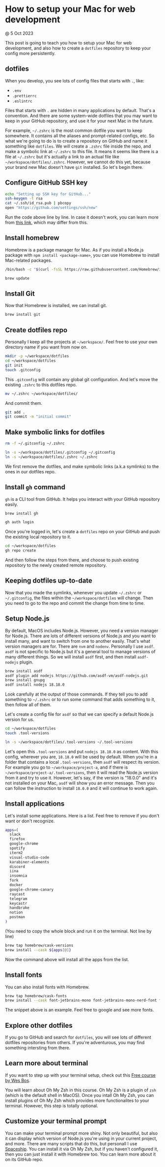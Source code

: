 # How to setup your Mac for web development

@ 5 Oct 2023

This post is going to teach you how to setup your Mac for web development, and
also how to create a `dotfiles` repository to keep your config more
persistently.

## dotfiles

When you develop, you see lots of config files that starts with `.`, like:

- `.env`
- `.prettierrc`
- `.eslintrc`

Files that starts with `.` are hidden in many applications by default. That's a
convention. And there are some system-wide dotfiles that you may want to keep in
your GitHub repository, and use it for your next Mac in the future.

For example, `~/.zshrc` is the most common dotfile you want to keep somewhere.
It contains all the aliases and prompt-related configs, etc. So what we're going
to do is to create a repository on GitHub and name it something like `dotfiles`.
We will create a `.zshrc` file inside the repo, and make a symbolic link at
`~/.zshrc` to this file. It means it seems like there is a file at `~/.zshrc`
but it's actually a link to an actual file like `~/workspace/dotfiles/.zshrc`.
However, we cannot do this yet, because your brand new Mac doesn't have `git`
installed. So let's begin there.

## Configure GitHub SSH key

```sh
echo "Setting up SSH key for GitHub..."
ssh-keygen -t rsa
cat ~/.ssh/id_rsa.pub | pbcopy
open "https://github.com/settings/ssh/new"
```

Run the code above line by line. In case it doesn't work, you can learn more
from
[this link](https://docs.github.com/en/authentication/connecting-to-github-with-ssh/adding-a-new-ssh-key-to-your-github-account),
which may differ from this.

## Install homebrew

Homebrew is a package manager for Mac. As if you install a Node.js package with
`npm install <package-name>`, you can use Homebrew to install Mac-related
packages.

```sh
/bin/bash -c "$(curl -fsSL https://raw.githubusercontent.com/Homebrew/install/HEAD/install.sh)"

brew update
```

## Install Git

Now that Homebrew is installed, we can install git.

```sh
brew install git
```

## Create dotfiles repo

Personally I keep all the projects at `~/workspace/`. Feel free to use your own
directory name if you want from now on.

```sh
mkdir -p ~/workspace/dotfiles
cd ~/workspace/dotfiles
git init
touch .gitconfig
```

This `.gitconfig` will contain any global git configuration. And let's move the
existing `.zshrc` to this dotfiles repo.

```sh
mv ~/.zshrc ~/workspace/dotfiles/
```

And commit them.

```sh
git add .
git commit -m "initial commit"
```

## Make symbolic links for dotfiles

```sh
rm -f ~/.gitconfig ~/.zshrc

ln -s ~/workspace/dotfiles/.gitconfig ~/.gitconfig
ln -s ~/workspace/dotfiles/.zshrc ~/.zshrc
```

We first remove the dotfiles, and make symbolic links (a.k.a symlinks) to the
ones in our dotfiles repo.

## Install `gh` command

`gh` is a CLI tool from GitHub. It helps you interact with your GitHub
repository easily.

```sh
brew install gh

gh auth login
```

Once you're logged in, let's create a `dotfiles` repo on your GitHub and push
the existing local repository to it.

```sh
cd ~/workspace/dotfiles
gh repo create
```

And then follow the steps from there, and choose to push existing repository to
the newly created remote repository.

## Keeping dotfiles up-to-date

Now that you made the symlinks, whenever you update `~/.zshrc` or
`~/.gitconfig`, the files within the `~/workspace/dotfiles` will change. Then
you need to go to the repo and commit the change from time to time.

## Setup Node.js

By default, MacOS includes Node.js. However, you need a version manager for
Node.js. There are lots of different versions of Node.js and you want to install
many, and want to switch from one to another easily. That's what version
managers are for. There are `nvm` and `nodenv`. Personally I use `asdf`. `asdf`
is not specific to Node.js but it's a general tool to manage versions of many
different things. So we will install `asdf` first, and then install
`asdf-nodejs` plugin.

```sh
brew install asdf
asdf plugin add nodejs https://github.com/asdf-vm/asdf-nodejs.git
brew install gnupg
asdf install nodejs 18.18.0
```

Look carefully at the output of those commands. If they tell you to add
something to `~/.zshrc` or to run some command that adds something to it, then
follow all of them.

Let's create a config file for `asdf` so that we can specify a default Node.js
version for us.

```sh
cd ~/workspace/dotfiles
touch .tool-versions

ln -s ~/workspace/dotfiles/.tool-versions ~/.tool-versions
```

Let's open this `.tool-versions` and put `nodejs 18.18.0` as content. With this
config, wherever you are, `18.18.0` will be used by default. When you're in a
folder that contains a local `.tool-versions`, then `asdf` will respect its
version. For example you go to `~/workspace/project-a`, and if there is
`~/workspace/project-a/.tool-versions`, then it will read the Node.js version
from it and try to use it. However, let's say, if the version is "18.0.0" and
it's not installed on your Mac, `asdf` will show you an error message. Then you
can follow the instruction to install `18.0.0` and it will continue to work
again.

## Install applications

Let's install some applications. Here is a list. Feel free to remove if you
don't want or don't recognize.

```sh
apps=(
  slack
  firefox
  google-chrome
  spotify
  iterm2
  visual-studio-code
  karabiner-elements
  discord
  iina
  insomnia
  fork
  docker
  google-chrome-canary
  raycast
  telegram
  keycastr
  handbrake
  notion
  postman
)
```

(You need to copy the whole block and run it on the terminal. Not line by line)

```sh
brew tap homebrew/cask-versions
brew install --cask ${apps[@]}
```

Now the command above will install all the apps from the list.

## Install fonts

You can also install fonts with Homebrew.

```sh
brew tap homebrew/cask-fonts
brew install --cask font-jetbrains-mono font-jetbrains-mono-nerd-font font-roboto font-spectral font-noto-sans-cjk
```

The snippet above is an example. Feel free to google and see more fonts.

## Explore other dotfiles

If you go to GitHub and search for `dotfiles`, you will see lots of different
dotfiles repositories from others. If you're adventurous, you may find something
intersting from there.

## Learn more about terminal

If you want to step up with your terminal setup, check out this
[Free course by Wes Bos](https://commandlinepoweruser.com/).

You will learn about Oh My Zsh in this course. Oh My Zsh is a plugin of `zsh`
(which is the default shell in MacOS). Once you intall Oh My Zsh, you can
install plugins of Oh My Zsh which provides more functionalites to your
terminal. However, this step is totally optional.

## Customize your terminal prompt

You can make your terminal prompt more shiny. Not only beautiful, but also it
can display which version of Node.js you're using in your current project, and
more. There are many scripts that do this, but personall I use
[Spaceship](https://github.com/spaceship-prompt/spaceship-prompt). You can
install it via Oh My Zsh, but if you haven't configured it, then you can just
install it with Homebrew too. You can learn more about it on its GitHub repo.
